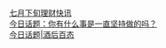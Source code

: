   
[七月下旬理财快讯](http://www.dianyue.me/archives/471/t16kxp70qesup24a/)  
[今日话题：你有什么事是一直坚持做的吗？](http://www.dianyue.me/archives/679/1yxnf68h3tnnlhsf/)  
[今日话题|酒后百态](http://www.dianyue.me/archives/739/ccj4pq9djynynbju/)